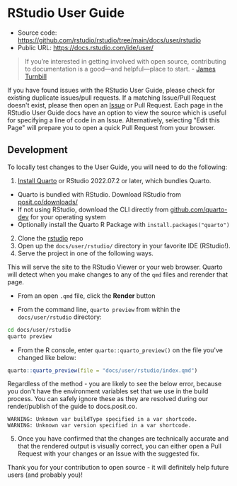 # RStudio User Guide

-   Source code: <https://github.com/rstudio/rstudio/tree/main/docs/user/rstudio>
-   Public URL: <https://docs.rstudio.com/ide/user/>

> If you’re interested in getting involved with open source, contributing to documentation is a good—and helpful—place to start. - [James Turnbill](https://increment.com/documentation/documentation-as-a-gateway-to-open-source/)

If you have found issues with the RStudio User Guide, please check for existing duplicate issues/pull requests. 
If a matching Issue/Pull Request doesn't exist, please then open an [Issue](https://github.com/rstudio/rstudio/issues/new/choose) or Pull Request. 
Each page in the RStudio User Guide docs have an option to view the source which is useful for specifying a line of code in an Issue. 
Alternatively, selecting "Edit this Page" will prepare you to open a quick Pull Request from your browser.

## Development

To locally test changes to the User Guide, you will need to do the following:

1.  [Install Quarto](https://quarto.org/docs/getting-started/installation.html) or RStudio 2022.07.2 or later, which bundles Quarto.

-   Quarto is bundled with RStudio. Download RStudio from [posit.co/downloads/](https://posit.co/downloads/)
-   If not using RStudio, download the CLI directly from [github.com/quarto-dev](https://github.com/quarto-dev/quarto-cli/releases/latest) for your operating system
-   Optionally install the Quarto R Package with `install.packages("quarto")`

2.  Clone the [rstudio](https://github.com/rstudio/rstudio) repo
3.  Open up the `docs/user/rstudio/` directory in your favorite IDE (RStudio!).
4.  Serve the project in one of the following ways.

This will serve the site to the RStudio Viewer or your web browser. Quarto will detect when you make changes to any of the `qmd` files and rerender that page. 

-   From an open `.qmd` file, click the **Render** button

-   From the command line, `quarto preview` from within the `docs/user/rstudio` directory:

```bash
cd docs/user/rstudio
quarto preview
```

-   From the R console, enter `quarto::quarto_preview()` on the file you've changed like below:

```r
quarto::quarto_preview(file = "docs/user/rstudio/index.qmd")
```

Regardless of the method - you are likely to see the below error, because you don't have the environment variables set that we use in the build process. You can safely ignore these as they are resolved during our render/publish of the guide to docs.posit.co.

```
WARNING: Unknown var buildType specified in a var shortcode.
WARNING: Unknown var version specified in a var shortcode.
```

5. Once you have confirmed that the changes are technically accurate and that the rendered output is visually correct, you can either open a Pull Request with your changes or an Issue with the suggested fix.

Thank you for your contribution to open source - it will definitely help future users (and probably you)!

